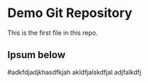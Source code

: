 # Demo Git Repository

This is the first file in this repo.


## Ipsum below


#adkfdjadjkhasdfkjah
akldfjalskdfjal
adjfalkdfj